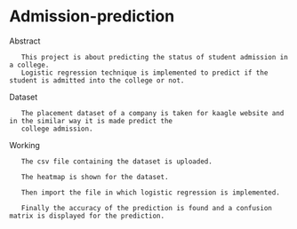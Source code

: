 # Admission-prediction

Abstract

       This project is about predicting the status of student admission in a college.
       Logistic regression technique is implemented to predict if the student is admitted into the college or not.

Dataset

       The placement dataset of a company is taken for kaagle website and in the similar way it is made predict the 
       college admission.

Working

       The csv file containing the dataset is uploaded.

       The heatmap is shown for the dataset.

       Then import the file in which logistic regression is implemented.

       Finally the accuracy of the prediction is found and a confusion matrix is displayed for the prediction.
